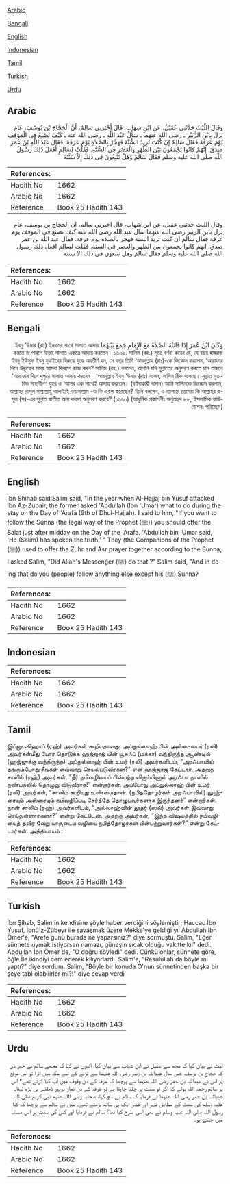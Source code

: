 [Arabic](#arabic)

[Bengali](#bengali)

[English](#english)

[Indonesian](#indonesian)

[Tamil](#tamil)

[Turkish](#turkish)

[Urdu](#urdu)

## Arabic


<div dir="rtl" lang="ar" style={{fontSize:'larger',backgroundColor:'#f8f9fa',padding:20}}>
وَقَالَ اللَّيْثُ حَدَّثَنِي عُقَيْلٌ، عَنِ ابْنِ شِهَابٍ، قَالَ أَخْبَرَنِي سَالِمٌ، أَنَّ الْحَجَّاجَ بْنَ يُوسُفَ، عَامَ نَزَلَ بِابْنِ الزُّبَيْرِ ـ رضى الله عنهما ـ سَأَلَ عَبْدَ اللَّهِ ـ رضى الله عنه ـ كَيْفَ تَصْنَعُ فِي الْمَوْقِفِ يَوْمَ عَرَفَةَ فَقَالَ سَالِمٌ إِنْ كُنْتَ تُرِيدُ السُّنَّةَ فَهَجِّرْ بِالصَّلاَةِ يَوْمَ عَرَفَةَ‏.‏ فَقَالَ عَبْدُ اللَّهِ بْنُ عُمَرَ صَدَقَ‏.‏ إِنَّهُمْ كَانُوا يَجْمَعُونَ بَيْنَ الظُّهْرِ وَالْعَصْرِ فِي السُّنَّةِ‏.‏ فَقُلْتُ لِسَالِمٍ أَفَعَلَ ذَلِكَ رَسُولُ اللَّهِ صلى الله عليه وسلم فَقَالَ سَالِمٌ وَهَلْ تَتَّبِعُونَ فِي ذَلِكَ إِلاَّ سُنَّتَهُ
</div>
<div style={{backgroundColor:'#f8f9fa',padding:20, marginBottom: 10}}><table> <thead> <tr> <th>References:</th> <th></th> </tr> </thead> <tbody><tr><td>Hadith No</td><td>1662</td></tr><tr><td>Arabic No</td><td>1662</td></tr><tr><td>Reference</td><td>Book 25 Hadith 143</td></tr></tbody></table></div>


<div dir="rtl" lang="ar" style={{fontSize:'larger',backgroundColor:'#f8f9fa',padding:20}}>
وقال الليث حدثني عقيل، عن ابن شهاب، قال اخبرني سالم، ان الحجاج بن يوسف، عام نزل بابن الزبير رضى الله عنهما سال عبد الله رضى الله عنه كيف تصنع في الموقف يوم عرفة فقال سالم ان كنت تريد السنة فهجر بالصلاة يوم عرفة. فقال عبد الله بن عمر صدق. انهم كانوا يجمعون بين الظهر والعصر في السنة. فقلت لسالم افعل ذلك رسول الله صلى الله عليه وسلم فقال سالم وهل تتبعون في ذلك الا سنته
</div>
<div style={{backgroundColor:'#f8f9fa',padding:20, marginBottom: 10}}><table> <thead> <tr> <th>References:</th> <th></th> </tr> </thead> <tbody><tr><td>Hadith No</td><td>1662</td></tr><tr><td>Arabic No</td><td>1662</td></tr><tr><td>Reference</td><td>Book 25 Hadith 143</td></tr></tbody></table></div>

## Bengali


<div dir="rtl" lang="bn" style={{fontSize:'larger',backgroundColor:'#f8f9fa',padding:20}}>
وَكَانَ ابْنُ عُمَرَ إِذَا فَاتَتْهُ الصَّلاَةُ مَعَ الإِمَامِ جَمَعَ بَيْنَهُمَا ইবনু ‘উমার (রাঃ) ইমামের সাথে সালাত আদায় করতে না পারলে উভয় সালাত একত্রে আদায় করতেন। ১৬৬২. সালিম (রহ.) সূত্রে বর্ণনা করেন যে, যে বছর হাজ্জাজ ইবনু ইউসুফ ইবনু যুবাইরের বিরুদ্ধে যুদ্ধে অবতীর্ণ হন, সে বছর তিনি ‘আবদুল্লাহ (রাঃ)-কে জিজ্ঞেস করলেন, ‘আরাফার দিনে উকূফের সময় আমরা কিরূপে কাজ করব? সালিম (রহ.) বললেন, আপনি যদি সুন্নাতের অনুসরণ করতে চান তাহলে ‘আরাফার দিনে দুপুরে সালাত আদায় করবেন। ‘আবদুল্লাহ ইবনু ‘উমার (রাঃ) বলেন, সালিম ঠিক বলেছে। সুন্নাত মুতাবিক সাহাবীগণ যুহর ও ‘আসর এক সাথেই আদায় করতেন। (বর্ণনাকারী বলেন) আমি সালিমকে জিজ্ঞেস করলাম, আল্লাহর রাসূল সাল্লাল্লাহু আলাইহি ওয়াসাল্লাম -ও কি এরূপ করেছেন? তিনি বললেন, এ ব্যাপারে তোমরা কি আল্লাহর রাসূল (স)-এর সুন্নাত ব্যতীত অন্য কারো অনুসরণ করবে? (১৬৬০) (আধুনিক প্রকাশনীঃ অনুচ্ছেদ ৮৮, ইসলামিক ফাউন্ডেশনঃ পরিচ্ছেদ)
</div>
<div style={{backgroundColor:'#f8f9fa',padding:20, marginBottom: 10}}><table> <thead> <tr> <th>References:</th> <th></th> </tr> </thead> <tbody><tr><td>Hadith No</td><td>1662</td></tr><tr><td>Arabic No</td><td>1662</td></tr><tr><td>Reference</td><td>Book 25 Hadith 143</td></tr></tbody></table></div>

## English


<div dir="ltr" lang="en" style={{fontSize:'larger',backgroundColor:'#f8f9fa',padding:20}}>
Ibn Shihab said:Salim said, "In the year when Al-Hajjaj bin Yusuf attacked Ibn Az-Zubair, the former asked 'Abdullah (Ibn 'Umar) what to do during the stay on the Day of 'Arafa (9th of Dhul-Hajjah). I said to him, "If you want to follow the Sunna (the legal way of the Prophet (ﷺ)) you should offer the Salat just after midday on the Day of the 'Arafa. 'Abdullah bin 'Umar said, 'He (Salim) has spoken the truth.' " They (the Companions of the Prophet (ﷺ)) used to offer the Zuhr and Asr prayer together according to the Sunna, I asked Salim, "Did Allah's Messenger (ﷺ) do that ?" Salim said, "And in doing that do you (people) follow anything else except his (ﷺ) Sunna?
</div>
<div style={{backgroundColor:'#f8f9fa',padding:20, marginBottom: 10}}><table> <thead> <tr> <th>References:</th> <th></th> </tr> </thead> <tbody><tr><td>Hadith No</td><td>1662</td></tr><tr><td>Arabic No</td><td>1662</td></tr><tr><td>Reference</td><td>Book 25 Hadith 143</td></tr></tbody></table></div>

## Indonesian


<div dir="ltr" lang="id" style={{fontSize:'larger',backgroundColor:'#f8f9fa',padding:20}}>

</div>
<div style={{backgroundColor:'#f8f9fa',padding:20, marginBottom: 10}}><table> <thead> <tr> <th>References:</th> <th></th> </tr> </thead> <tbody><tr><td>Hadith No</td><td>1662</td></tr><tr><td>Arabic No</td><td>1662</td></tr><tr><td>Reference</td><td>Book 25 Hadith 143</td></tr></tbody></table></div>

## Tamil


<div dir="ltr" lang="ta" style={{fontSize:'larger',backgroundColor:'#f8f9fa',padding:20}}>
இப்னு ஷிஹாப் (ரஹ்) அவர்கள் கூறியதாவது: அப்துல்லாஹ் பின் அஸ்ஸுபைர் (ரலி) அவர்கள்மீது போர் தொடுக்க ஹஜ்ஜாஜ் பின் யூசுஃப் (மக்கா) வந்திருந்த ஆண்டில் (ஹஜ்ஜுக்கு வந்திருந்த) அப்துல்லாஹ் பின் உமர் (ரலி) அவர்களிடம், “அரஃபாவில் தங்கும்போது நீங்கள் எவ்வாறு செயல்படுவீர்கள்?” என ஹஜ்ஜாஜ் கேட்டார். அதற்கு சாலிம் (ரஹ்) அவர்கள், “நீர் நபிவழியைப் பின்பற்ற விரும்பினால் அரஃபா நாளில் நண்பகலில் தொழுது விடுவீராக!” என்றார்கள். அப்போது அப்துல்லாஹ் பின் உமர் (ரலி) அவர்கள், “சாலிம் கூறியது உண்மைதான். (நபித்தோழர்கள் அரஃபாவில்) லுஹ்ரையும் அஸ்ரையும் நபிவழிப்படி சேர்த்தே தொழுபவர்களாக இருந்தனர்” என்றார்கள். நான் சாலிம் (ரஹ்) அவர்களிடம், “அல்லாஹ்வின் தூதர் (ஸல்) அவர்கள் இவ்வாறு செய்துள்ளார்களா?” என்று கேட்டேன். அதற்கு அவர்கள், “இந்த விஷயத்தில் நபிவழியைத் தவிர வேறு யாருடைய வழியை நபித்தோழர்கள் பின்பற்றுவார்கள்?” என்று கேட்டார்கள். அத்தியாயம் :
</div>
<div style={{backgroundColor:'#f8f9fa',padding:20, marginBottom: 10}}><table> <thead> <tr> <th>References:</th> <th></th> </tr> </thead> <tbody><tr><td>Hadith No</td><td>1662</td></tr><tr><td>Arabic No</td><td>1662</td></tr><tr><td>Reference</td><td>Book 25 Hadith 143</td></tr></tbody></table></div>

## Turkish


<div dir="ltr" lang="tr" style={{fontSize:'larger',backgroundColor:'#f8f9fa',padding:20}}>
İbn Şihab, Salim'in kendisine şöyle haber verdiğini söylemiştir; Haccac İbn Yusuf, İbnü'z-Zübeyr ile savaşmak üzere Mekke'ye geldiği yıl Abdullah İbn Ömer'e, "Arefe günü burada ne yaparsınız?" diye sormuştu. Salim, "Eğer sünnete uymak istiyorsan namazı, güneşin sıcak olduğu vakitte kıl" dedi. Abdullah İbn Ömer de, "O doğru söyledi" dedi. Çünkü onlar, sünnete göre, öğle İle ikindiyi cem ederek kılıyorlardı. Salim'e, "Resulullah da böyle mi yaptı?" diye sordum. Salim, "Böyle bir konuda O'nun sünnetinden başka bir şeye tabi olabilirler mi?!" diye cevap verdi
</div>
<div style={{backgroundColor:'#f8f9fa',padding:20, marginBottom: 10}}><table> <thead> <tr> <th>References:</th> <th></th> </tr> </thead> <tbody><tr><td>Hadith No</td><td>1662</td></tr><tr><td>Arabic No</td><td>1662</td></tr><tr><td>Reference</td><td>Book 25 Hadith 143</td></tr></tbody></table></div>

## Urdu


<div dir="rtl" lang="ur" style={{fontSize:'larger',backgroundColor:'#f8f9fa',padding:20}}>
لیث نے بیان کیا کہ مجھ سے عقیل نے ابن شہاب سے بیان کیا، انہوں نے کہا کہ مجھے سالم نے خبر دی کہ حجاج بن یوسف جس سال عبداللہ بن زبیر رضی اللہ عنہما سے لڑنے کے لیے مکہ میں اترا تو اس موقع پر اس نے عبداللہ بن عمر رضی اللہ عنہما سے پوچھا کہ عرفہ کے دن وقوف میں آپ کیا کرتے تھے؟ اس پر سالم رحمہ اللہ بولے کہ اگر تو سنت پر چلنا چاہتا ہے تو عرفہ کے دن نماز دوپہر ڈھلتے ہی پڑھ لینا۔ عبداللہ بن عمر رضی اللہ عنہما نے فرمایا کہ سالم نے سچ کہا، صحابہ رضی اللہ عنہم نبی کریم صلی اللہ علیہ وسلم کی سنت کے مطابق ظہر اور عصر ایک ہی ساتھ پڑھتے تھے۔ میں نے سالم سے پوچھا کہ کیا رسول اللہ صلی اللہ علیہ وسلم نے بھی اسی طرح کیا تھا؟ سالم نے فرمایا اور کس کی سنت پر اس مسئلہ میں چلتے ہو۔
</div>
<div style={{backgroundColor:'#f8f9fa',padding:20, marginBottom: 10}}><table> <thead> <tr> <th>References:</th> <th></th> </tr> </thead> <tbody><tr><td>Hadith No</td><td>1662</td></tr><tr><td>Arabic No</td><td>1662</td></tr><tr><td>Reference</td><td>Book 25 Hadith 143</td></tr></tbody></table></div>